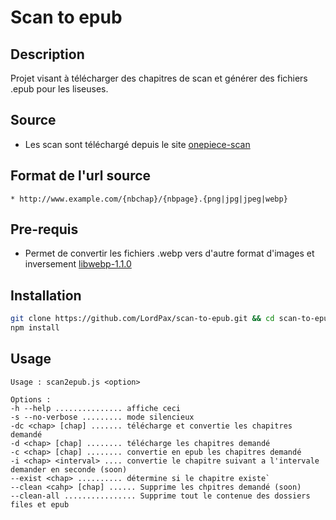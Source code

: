 # Scan to epub
## Description
Projet visant à télécharger des chapitres de scan et générer des fichiers .epub pour les liseuses.

## Source
<!-- * Les scan sont téléchargé depuis le site [lelscan-vf](https://lelscan-vf.cc/) -->
* Les scan sont téléchargé depuis le site [onepiece-scan](https://onepiece-scan.com/)

## Format de l'url source
```
* http://www.example.com/{nbchap}/{nbpage}.{png|jpg|jpeg|webp}
```

## Pre-requis
* Permet de convertir les fichiers .webp vers d'autre format d'images et inversement [libwebp-1.1.0](https://developers.google.com/speed/webp/docs/compiling)

## Installation
```bash
git clone https://github.com/LordPax/scan-to-epub.git && cd scan-to-epub
npm install
```

## Usage
```
Usage : scan2epub.js <option>

Options :
-h --help ............... affiche ceci
-s --no-verbose ......... mode silencieux
-dc <chap> [chap] ....... télécharge et convertie les chapitres demandé
-d <chap> [chap] ........ télécharge les chapitres demandé
-c <chap> [chap] ........ convertie en epub les chapitres demandé
-i <chap> <interval> .... convertie le chapitre suivant a l'intervale demander en seconde (soon)
--exist <chap> .......... détermine si le chapitre existe`
--clean <cahp> [chap] ...... Supprime les chpitres demandé (soon)
--clean-all ................ Supprime tout le contenue des dossiers files et epub
```
